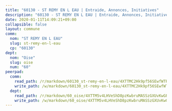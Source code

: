 ```yaml
---
title: "60130 - ST REMY EN L EAU | Entraide, Annonces, Initiatives"
description: "60130 - ST REMY EN L EAU | Entraide, Annonces, Initiatives"
date: 2020-01-11T14:09:21+09:00
collapsible: false
layout: commune
comm:
  nom: "ST REMY EN L EAU"
  slug: st-remy-en-l-eau
  cp: "60130"
dept:
  nom: "Oise"
  slug: oise
  num: "60"
peerpad:
  comm:
    read_path: /r/markdown/60130_st-remy-en-l-eau/4XTTMC2Hk9pf56SEwfWTRszjpkmAUAbGWQoQ32iXktfDcGxJV
    write_path: /w/markdown/60130_st-remy-en-l-eau/4XTTMC2Hk9pf56SEwfWTRszjpkmAUAbGWQoQ32iXktfDcGxJV-K3TgU4hok6qAQ8sn4CGMbeZnGGr6LjNLMVzpXTJ5pkGnJTbT1jW1wZFphJJXpaPVrmy7vbjzEcaokg1QRkXPwTHyYdmPd7opJtcZnCmSpauHTFW6JShwKAxAcjkMm6xbKQgU4fzq
  dept:
    read_path: /r/markdown/60_oise/4XTTM5v4LHVeShD8pzKwbruMASSzGXUvKwGPyPNR6Aq6aruGY
    write_path: /w/markdown/60_oise/4XTTM5v4LHVeShD8pzKwbruMASSzGXUvKwGPyPNR6Aq6aruGY-K3TgTfEPmBuMGxs3WizC7aafmuSUvuvwsE7nM986pS4fEczEhokrfL1mXNtU722XatpEcDhfhLf5xd24JkCKBD4DcQHeF5CYjEkAVzDN3PuQerZfYGZ5zy2XFcJNh2Z1pYjLoQTn
---
```


